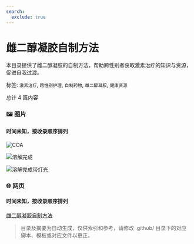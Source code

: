 ```yaml
---
search:
  exclude: true
---
```



# 雌二醇凝胶自制方法

本目录提供了雌二醇凝胶的自制方法，帮助跨性别者获取激素治疗的知识与资源，促进自我过渡。


标签: `激素治疗`, `跨性别护理`, `自制药物`, `雌二醇凝胶`, `健康资源`


总计 4 篇内容



### 🖼️ 图片


#### 时间未知，按收录顺序排列


![COA](COA.webp)


![溶解完成](溶解完成.jpg)


![溶解完成带灯光](溶解完成带灯光.jpg)


### 🌐 网页


#### 时间未知，按收录顺序排列



[雌二醇凝胶自制方法](雌二醇凝胶自制方法.md)

> 目录及摘要为自动生成，仅供索引和参考，请修改 .github/ 目录下的对应脚本、模板或对应文件以更正。
